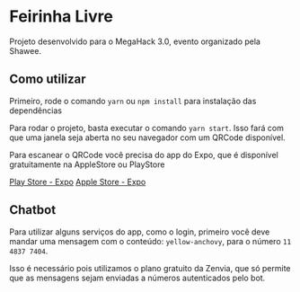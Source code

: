 # Feirinha Livre

Projeto desenvolvido para o MegaHack 3.0, evento organizado pela Shawee.

## Como utilizar

Primeiro, rode o comando `yarn` ou `npm install` para instalação das dependências

Para rodar o projeto, basta executar o comando `yarn start`. Isso fará com que uma janela seja aberta no seu navegador com um QRCode disponível.

Para escanear o QRCode você precisa do app do Expo, que é disponível gratuitamente na AppleStore ou PlayStore

[Play Store - Expo](https://play.google.com/store/apps/details?id=host.exp.exponent&hl=pt_BR)
[Apple Store - Expo](https://apps.apple.com/br/app/expo-client/id982107779)

## Chatbot

Para utilizar alguns serviços do app, como o login, primeiro você deve mandar uma mensagem com o conteúdo: `yellow-anchovy`, para o número `11 4837 7404`.

Isso é necessário pois utilizamos o plano gratuito da Zenvia, que só permite que as mensagens sejam enviadas a números autenticados pelo bot.

